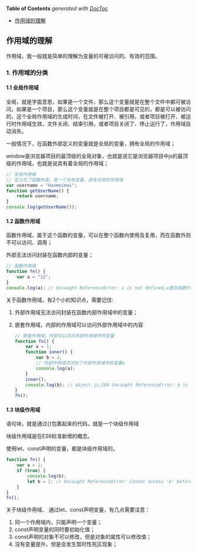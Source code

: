 <!-- START doctoc generated TOC please keep comment here to allow auto update -->
<!-- DON'T EDIT THIS SECTION, INSTEAD RE-RUN doctoc TO UPDATE -->
**Table of Contents**  *generated with [DocToc](https://github.com/thlorenz/doctoc)*

- [作用域的理解](#作用域的理解)

<!-- END doctoc generated TOC please keep comment here to allow auto update -->

## 作用域的理解

作用域，我一般就是简单的理解为变量的可被访问的、有效的范围。

### 1. 作用域的分类

#### 1.1 全局作用域

全局，就是字面意思，如果是一个文件，那么这个变量就是在整个文件中都可被访问，如果是一个项目，那么这个变量就是在整个项目都是可见的，都是可以被访问的。这个全局作用域的生成时间，在文件被打开、被引用，或者项目被打开、被运行时作用域生效，文件关闭、结束引用，或者项目关闭了、停止运行了，作用域自动消失。

一般情况下，在函数外部定义的变量就是全局的变量，拥有全局的作用域；

window是浏览器项目的最顶级的全局对象，也就是说它是浏览器项目中js的最顶级的作用域，也就是说具有着全局的作用域；

```javascript
// 全局作用域
// 定义在了函数外面，是一个全局变量，具有全局的作用域
var username = "Hanmeimei";
function getUserName() {
    return username;
}
console.log(getUserName());
```

#### 1.2 函数作用域

函数作用域，属于这个函数的变量，可以在整个函数内使用及复用，而在函数外则不可以访问、调用；

外部无法访问封装在函数内部的变量；

```javascript
// 函数作用域
function fn() {
    var a = "12";
}
console.log(a); // Uncaught ReferenceError: a is not defined,a是在函数fn内部的，函数外部不可以调用
```

关于函数作用域，有2个小的知识点，需要记住:

1. 外部作用域无法访问封装在函数内部作用域中的变量；

2. 嵌套作用域，内部的作用域可以访问外部作用域中的内容

   ```javascript
   // 嵌套作用域，内部可以访问外部作用域中的变量
   function fn() {
       var a = 1;
       function inner() {
           var b = 2;
           // 内部作用域访问到了外部作用域中的变量a
           console.log(a);
       }
       inner();
       console.log(b); // object.js:104 Uncaught ReferenceError: b is not defined  虽然这是一个嵌套作用域，但是b是封装在函数内部的变量
   }
   fn();
   ```

#### 1.3 块级作用域

语句块，就是通过{}包裹起来的代码，就是一个块级作用域

块级作用域是在ES6标准新增的概念。

使用let、const声明的变量，都是块级作用域的。

```javascript
function fn() {
    var a = 1;
    if (true) {
        console.log(b);
        let b = 2; // Uncaught ReferenceError: Cannot access 'b' before initialization  变量b是通过let声明的，那么这个变量就直接绑定到这个区域，不再受外部的影响；如果b是通过var声明的，则会打印undefiend
    }
}
fn();
```

关于块级作用域、 通过let、const声明变量，有几点需要注意：

1. 同一个作用域内，只能声明一个变量；
2. const声明变量的同时要初始化值；
3. const声明的对象不可以修改，但是对象的属性可以修改值；
4. 没有变量提升，但是会发生暂时性死区现象；
